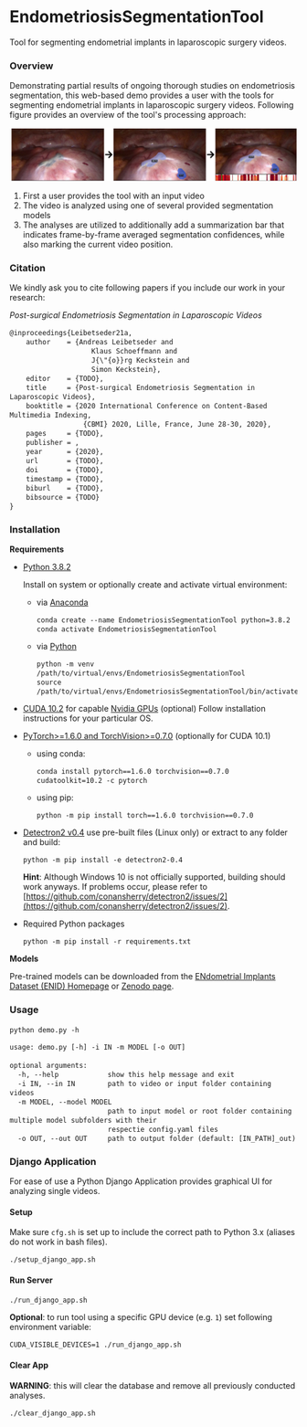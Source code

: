 # EndometriosisSegmentationTool

Tool for segmenting endometrial implants in laparoscopic surgery videos.

### Overview

Demonstrating partial results of ongoing thorough studies on endometriosis segmentation, this web-based demo provides a user with the tools for segmenting endometrial implants in laparoscopic surgery videos. Following figure provides an overview of the tool's processing approach:

![Overview](images/overview.png "Tool Overview")

1. First a user provides the tool with an input video
2. The video is analyzed using one of several provided segmentation models
3. The analyses are utilized to additionally add a summarization bar that indicates frame-by-frame averaged segmentation confidences, while also marking the current video position.

### Citation

We kindly ask you to cite following papers if you include our work in your research:

_Post-surgical Endometriosis Segmentation in Laparoscopic Videos_

```
@inproceedings{Leibetseder21a,
    author    = {Andreas Leibetseder and
                    Klaus Schoeffmann and
                    J{\"{o}}rg Keckstein and
                    Simon Keckstein},
    editor    = {TODO},
    title     = {Post-surgical Endometriosis Segmentation in Laparoscopic Videos},
    booktitle = {2020 International Conference on Content-Based Multimedia Indexing,
                  {CBMI} 2020, Lille, France, June 28-30, 2020},
    pages     = {TODO},
    publisher = ,
    year      = {2020},
    url       = {TODO},
    doi       = {TODO},
    timestamp = {TODO},
    biburl    = {TODO},
    bibsource = {TODO}
}
```

### Installation

**Requirements**

- [Python 3.8.2](https://www.python.org/downloads/release/python-382/)

  Install on system or optionally create and activate virtual environment:

  - via [Anaconda](https://anaconda.org/)

    ```
    conda create --name EndometriosisSegmentationTool python=3.8.2
    conda activate EndometriosisSegmentationTool

    ```

  - via [Python](https://www.python.org/)

    ```
    python -m venv /path/to/virtual/envs/EndometriosisSegmentationTool
    source /path/to/virtual/envs/EndometriosisSegmentationTool/bin/activate
    ```

- [CUDA 10.2](https://developer.nvidia.com/cuda-10.2-download-archive) for capable [Nvidia GPUs](https://developer.nvidia.com/cuda-gpus) (optional)
  Follow installation instructions for your particular OS.
- [PyTorch>=1.6.0 and TorchVision>=0.7.0](https://pytorch.org/get-started/previous-versions/) (optionally for CUDA 10.1)
  - using conda:
    ```
    conda install pytorch==1.6.0 torchvision==0.7.0 cudatoolkit=10.2 -c pytorch
    ```
  - using pip:
    ```
    python -m pip install torch==1.6.0 torchvision==0.7.0
    ```
- [Detectron2 v0.4](https://github.com/facebookresearch/detectron2/releases/tag/v0.4)
  use pre-built files (Linux only) or extract to any folder and build:
  ```
  python -m pip install -e detectron2-0.4
  ```
  **Hint**: Although Windows 10 is not officially supported, building should work anyways. If problems occur, please refer to [https://github.com/conansherry/detectron2/issues/2](https://github.com/conansherry/detectron2/issues/2).
- Required Python packages
  ```
  python -m pip install -r requirements.txt
  ```

**Models**

Pre-trained models can be downloaded from the [ENdometrial Implants Dataset (ENID) Homepage](http://ftp.itec.aau.at/datasets/ENID/) or [Zenodo page](10.5281/zenodo.4570969).

### Usage

```
python demo.py -h
```

```
usage: demo.py [-h] -i IN -m MODEL [-o OUT]

optional arguments:
  -h, --help            show this help message and exit
  -i IN, --in IN        path to video or input folder containing videos
  -m MODEL, --model MODEL
                        path to input model or root folder containing multiple model subfolders with their
                        respectie config.yaml files
  -o OUT, --out OUT     path to output folder (default: [IN_PATH]_out)
```

### Django Application

For ease of use a Python Django Application provides graphical UI for analyzing single videos.

#### Setup

Make sure `cfg.sh` is set up to include the correct path to Python 3.x (aliases do not work in bash files).

```
./setup_django_app.sh
```

#### Run Server

```
./run_django_app.sh
```

**Optional**: to run tool using a specific GPU device (e.g. `1`) set following environment variable:

```
CUDA_VISIBLE_DEVICES=1 ./run_django_app.sh
```

#### Clear App

**WARNING**: this will clear the database and remove all previously conducted analyses.

```
./clear_django_app.sh
```
